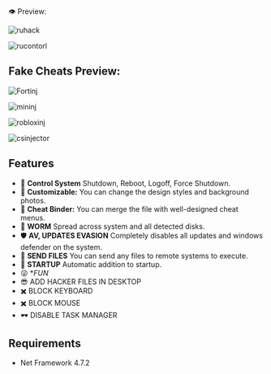 👁️ Preview: 

![ruhack](https://github.com/user-attachments/assets/1e77e324-10d6-49fb-bb0b-529b59d7112e)

![rucontorl](https://github.com/user-attachments/assets/6b59353d-311b-48be-af45-a4a5b1646a12)

## Fake Cheats Preview:
![Fortinj](https://github.com/user-attachments/assets/28eb6af4-015f-49b2-8986-c2b7cab62ac2)

![mininj](https://github.com/user-attachments/assets/4242afe5-b903-4108-b19a-4ba1caff132e)

![robloxinj](https://github.com/user-attachments/assets/9cd5684b-8789-4250-b1f4-546c23fd5ec9)

![csinjector](https://github.com/user-attachments/assets/fc0d9457-e2d8-476e-ad11-570ea9e55709)

## Features

- 🚀 **Control System** Shutdown, Reboot, Logoff, Force Shutdown.
- 🔧 **Customizable:** You can change the design styles and background photos.
- 📁 **Cheat Binder:** You can merge the file with well-designed cheat menus.
- 🐛 **WORM** Spread across system and all detected disks.
- 🛡️ **AV, UPDATES EVASION** Completely disables all updates and windows defender on the system.
- 📨 **SEND FILES** You can send any files to remote systems to execute.
- 🏴󠁴󠁶󠁦󠁵󠁮󠁿 **STARTUP** Automatic addition to startup.
- 😜 **FUN*
- 😎 ADD HACKER FILES IN DESKTOP
- ✖️ BLOCK KEYBOARD
- ✖️ BLOCK MOUSE
- 🕶️ DISABLE TASK MANAGER

## Requirements
- Net Framework 4.7.2 
